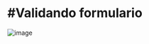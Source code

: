 # #Validando formulario
![image](https://github.com/JaffetR/practica_formulario/assets/90876077/8db3156f-d132-4053-86cd-bbb2ea8b723d)
